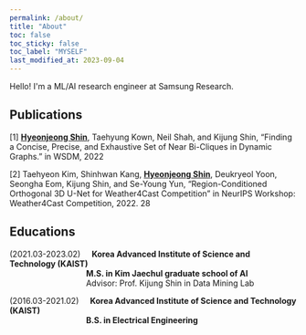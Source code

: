 ```yaml
---
permalink: /about/
title: "About"
toc: false
toc_sticky: false
toc_label: "MYSELF"
last_modified_at: 2023-09-04
---
```


Hello! I'm a ML/AI research engineer at Samsung Research.

## Publications
[1] **<u>Hyeonjeong Shin</u>**, Taehyung Kown, Neil Shah, and Kijung Shin, “Finding a Concise, Precise, and Exhaustive Set of Near Bi-Cliques in Dynamic Graphs.” in WSDM, 2022

[2] Taehyeon Kim, Shinhwan Kang, **<u>Hyeonjeong Shin</u>**, Deukryeol Yoon, Seongha Eom, Kijung Shin, and Se-Young Yun, “Region-Conditioned Orthogonal 3D U-Net for Weather4Cast Competition” in NeurIPS Workshop: Weather4Cast Competition, 2022.
28

## Educations

(2021.03-2023.02) &nbsp; &nbsp; **Korea Advanced Institute of Science and Technology (KAIST)**  
&nbsp; &nbsp; &nbsp; &nbsp; &nbsp; &nbsp; &nbsp; &nbsp; &nbsp; &nbsp; &nbsp; &nbsp; &nbsp; &nbsp; &nbsp; &nbsp; &nbsp; **M.S. in Kim Jaechul graduate school of AI**  
&nbsp; &nbsp; &nbsp; &nbsp; &nbsp; &nbsp; &nbsp; &nbsp; &nbsp; &nbsp; &nbsp; &nbsp; &nbsp; &nbsp; &nbsp; &nbsp; &nbsp; Advisor: Prof. Kijung Shin in Data Mining Lab

(2016.03-2021.02) &nbsp; &nbsp; **Korea Advanced Institute of Science and Technology (KAIST)**  
&nbsp; &nbsp; &nbsp; &nbsp; &nbsp; &nbsp; &nbsp; &nbsp; &nbsp; &nbsp; &nbsp; &nbsp; &nbsp; &nbsp; &nbsp; &nbsp; &nbsp; **B.S. in Electrical Engineering**

